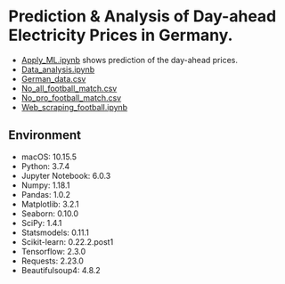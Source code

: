# Prediction & Analysis of Day-ahead Electricity Prices in Germany.

* [Apply_ML.ipynb](https://github.com/Shinji1992/code/blob/master/Apply_ML.ipynb) shows prediction of the day-ahead prices.
* [Data_analysis.ipynb](https://github.com/Shinji1992/code/blob/master/Data_analysis.ipynb)
* [German_data.csv](https://github.com/Shinji1992/code/blob/master/German_data.csv)
* [No_all_football_match.csv](https://github.com/Shinji1992/code/blob/master/No_all_football_match.csv)
* [No_pro_football_match.csv](https://github.com/Shinji1992/code/blob/master/No_pro_football_match.csv)
* [Web_scraping_football.ipynb](https://github.com/Shinji1992/code/blob/master/Web_scraping_football.ipynb)



## Environment
* macOS: 10.15.5
* Python: 3.7.4
* Jupyter Notebook: 6.0.3
* Numpy: 1.18.1
* Pandas: 1.0.2
* Matplotlib: 3.2.1
* Seaborn: 0.10.0
* SciPy: 1.4.1
* Statsmodels: 0.11.1
* Scikit-learn: 0.22.2.post1
* Tensorflow: 2.3.0
* Requests: 2.23.0
* Beautifulsoup4: 4.8.2

